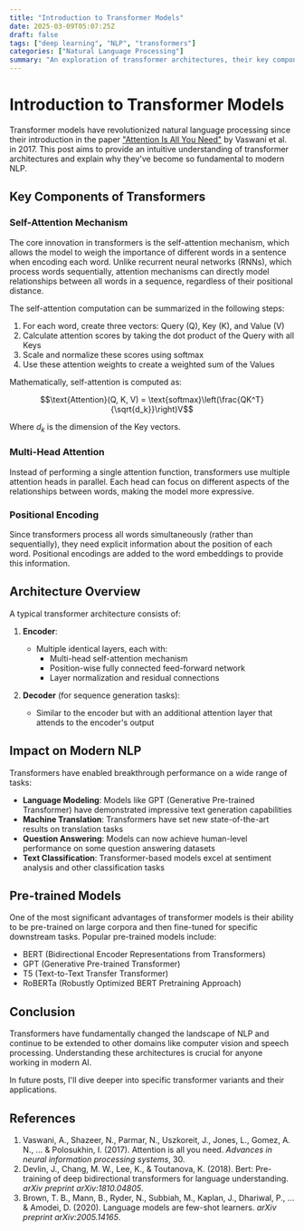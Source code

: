 ```yaml
---
title: "Introduction to Transformer Models"
date: 2025-03-09T05:07:25Z
draft: false
tags: ["deep learning", "NLP", "transformers"]
categories: ["Natural Language Processing"]
summary: "An exploration of transformer architectures, their key components, and why they've become fundamental to modern NLP."
---
```


# Introduction to Transformer Models

Transformer models have revolutionized natural language processing since their introduction in the paper ["Attention Is All You Need"](https://arxiv.org/abs/1706.03762) by Vaswani et al. in 2017. This post aims to provide an intuitive understanding of transformer architectures and explain why they've become so fundamental to modern NLP.

## Key Components of Transformers

### Self-Attention Mechanism

The core innovation in transformers is the self-attention mechanism, which allows the model to weigh the importance of different words in a sentence when encoding each word. Unlike recurrent neural networks (RNNs), which process words sequentially, attention mechanisms can directly model relationships between all words in a sequence, regardless of their positional distance.

The self-attention computation can be summarized in the following steps:

1. For each word, create three vectors: Query (Q), Key (K), and Value (V)
2. Calculate attention scores by taking the dot product of the Query with all Keys
3. Scale and normalize these scores using softmax
4. Use these attention weights to create a weighted sum of the Values

Mathematically, self-attention is computed as:

$$\text{Attention}(Q, K, V) = \text{softmax}\left(\frac{QK^T}{\sqrt{d_k}}\right)V$$

Where $d_k$ is the dimension of the Key vectors.

### Multi-Head Attention

Instead of performing a single attention function, transformers use multiple attention heads in parallel. Each head can focus on different aspects of the relationships between words, making the model more expressive.

### Positional Encoding

Since transformers process all words simultaneously (rather than sequentially), they need explicit information about the position of each word. Positional encodings are added to the word embeddings to provide this information.

## Architecture Overview

A typical transformer architecture consists of:

1. **Encoder**: 
   - Multiple identical layers, each with:
     - Multi-head self-attention mechanism
     - Position-wise fully connected feed-forward network
     - Layer normalization and residual connections

2. **Decoder** (for sequence generation tasks):
   - Similar to the encoder but with an additional attention layer that attends to the encoder's output

## Impact on Modern NLP

Transformers have enabled breakthrough performance on a wide range of tasks:

- **Language Modeling**: Models like GPT (Generative Pre-trained Transformer) have demonstrated impressive text generation capabilities
- **Machine Translation**: Transformers have set new state-of-the-art results on translation tasks
- **Question Answering**: Models can now achieve human-level performance on some question answering datasets
- **Text Classification**: Transformer-based models excel at sentiment analysis and other classification tasks

## Pre-trained Models

One of the most significant advantages of transformer models is their ability to be pre-trained on large corpora and then fine-tuned for specific downstream tasks. Popular pre-trained models include:

- BERT (Bidirectional Encoder Representations from Transformers)
- GPT (Generative Pre-trained Transformer)
- T5 (Text-to-Text Transfer Transformer)
- RoBERTa (Robustly Optimized BERT Pretraining Approach)

## Conclusion

Transformers have fundamentally changed the landscape of NLP and continue to be extended to other domains like computer vision and speech processing. Understanding these architectures is crucial for anyone working in modern AI.

In future posts, I'll dive deeper into specific transformer variants and their applications.

## References

1. Vaswani, A., Shazeer, N., Parmar, N., Uszkoreit, J., Jones, L., Gomez, A. N., ... & Polosukhin, I. (2017). Attention is all you need. *Advances in neural information processing systems*, 30.
2. Devlin, J., Chang, M. W., Lee, K., & Toutanova, K. (2018). Bert: Pre-training of deep bidirectional transformers for language understanding. *arXiv preprint arXiv:1810.04805*.
3. Brown, T. B., Mann, B., Ryder, N., Subbiah, M., Kaplan, J., Dhariwal, P., ... & Amodei, D. (2020). Language models are few-shot learners. *arXiv preprint arXiv:2005.14165*.
